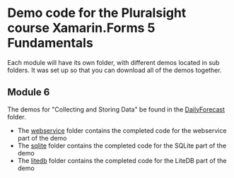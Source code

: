 # Demo code for the Pluralsight course Xamarin.Forms 5 Fundamentals
Each module will have its own folder, with different demos located in sub folders.  It was set up so that you can download all of the demos together.


## Module 6
The demos for "Collecting and Storing Data" be found in the [DailyForecast](https://github.com/anotherlab/xf5fundamentals/tree/main/DailyForecast) folder.
 - The [webservice](https://github.com/anotherlab/xf5fundamentals/tree/main/DailyForecast/webservice) folder contains the completed code for the webservice part of the demo
- The [sqlite]() folder contains the completed code for the SQLite part of the demo
 - The [litedb]() folder contains the completed code for the LiteDB part of the demo